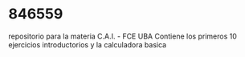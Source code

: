 # 846559
repositorio para la materia C.A.I. - FCE UBA
Contiene los primeros 10 ejercicios introductorios y la calculadora basica
